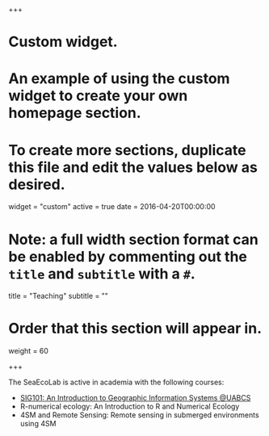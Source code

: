 +++
# Custom widget.
# An example of using the custom widget to create your own homepage section.
# To create more sections, duplicate this file and edit the values below as desired.
widget = "custom"
active = true
date = 2016-04-20T00:00:00

# Note: a full width section format can be enabled by commenting out the `title` and `subtitle` with a `#`.
title = "Teaching"
subtitle = ""

# Order that this section will appear in.
weight = 60

+++

The SeaEcoLab is active in academia with the following courses:

- [SIG101: An Introduction to Geographic Information Systems  @UABCS](https://seaecolab.netlify.com/post/sig101/)
- R-numerical ecology: An Introduction to R and Numerical Ecology
- 4SM and Remote Sensing: Remote sensing in submerged environments using 4SM
